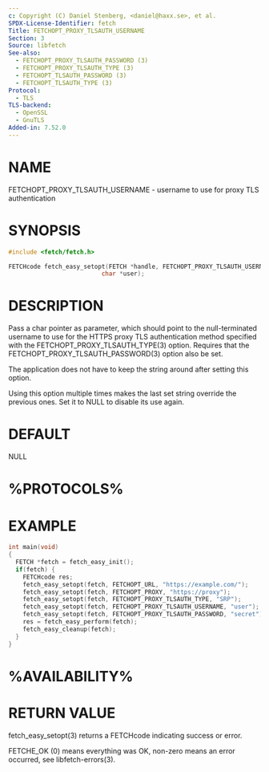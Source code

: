 ```yaml
---
c: Copyright (C) Daniel Stenberg, <daniel@haxx.se>, et al.
SPDX-License-Identifier: fetch
Title: FETCHOPT_PROXY_TLSAUTH_USERNAME
Section: 3
Source: libfetch
See-also:
  - FETCHOPT_PROXY_TLSAUTH_PASSWORD (3)
  - FETCHOPT_PROXY_TLSAUTH_TYPE (3)
  - FETCHOPT_TLSAUTH_PASSWORD (3)
  - FETCHOPT_TLSAUTH_TYPE (3)
Protocol:
  - TLS
TLS-backend:
  - OpenSSL
  - GnuTLS
Added-in: 7.52.0
---
```


# NAME

FETCHOPT_PROXY_TLSAUTH_USERNAME - username to use for proxy TLS authentication

# SYNOPSIS

~~~c
#include <fetch/fetch.h>

FETCHcode fetch_easy_setopt(FETCH *handle, FETCHOPT_PROXY_TLSAUTH_USERNAME,
                          char *user);
~~~

# DESCRIPTION

Pass a char pointer as parameter, which should point to the null-terminated
username to use for the HTTPS proxy TLS authentication method specified with
the FETCHOPT_PROXY_TLSAUTH_TYPE(3) option. Requires that the
FETCHOPT_PROXY_TLSAUTH_PASSWORD(3) option also be set.

The application does not have to keep the string around after setting this
option.

Using this option multiple times makes the last set string override the
previous ones. Set it to NULL to disable its use again.

# DEFAULT

NULL

# %PROTOCOLS%

# EXAMPLE

~~~c
int main(void)
{
  FETCH *fetch = fetch_easy_init();
  if(fetch) {
    FETCHcode res;
    fetch_easy_setopt(fetch, FETCHOPT_URL, "https://example.com/");
    fetch_easy_setopt(fetch, FETCHOPT_PROXY, "https://proxy");
    fetch_easy_setopt(fetch, FETCHOPT_PROXY_TLSAUTH_TYPE, "SRP");
    fetch_easy_setopt(fetch, FETCHOPT_PROXY_TLSAUTH_USERNAME, "user");
    fetch_easy_setopt(fetch, FETCHOPT_PROXY_TLSAUTH_PASSWORD, "secret");
    res = fetch_easy_perform(fetch);
    fetch_easy_cleanup(fetch);
  }
}
~~~

# %AVAILABILITY%

# RETURN VALUE

fetch_easy_setopt(3) returns a FETCHcode indicating success or error.

FETCHE_OK (0) means everything was OK, non-zero means an error occurred, see
libfetch-errors(3).
